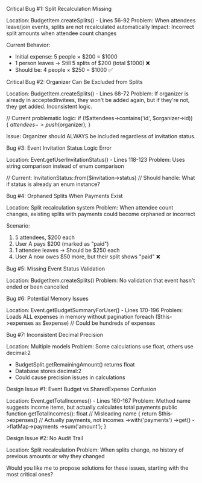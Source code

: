 Critical Bug #1: Split Recalculation Missing

Location: BudgetItem.createSplits() - Lines 56-92
Problem: When attendees leave/join events, splits are not recalculated automatically
Impact: Incorrect split amounts when attendee count changes

Current Behavior:
- Initial expense: 5 people × $200 = $1000
- 1 person leaves → Still 5 splits of $200 (total $1000) ❌
- Should be: 4 people × $250 = $1000 ✅

Critical Bug #2: Organizer Can Be Excluded from Splits

Location: BudgetItem.createSplits() - Lines 68-72
Problem: If organizer is already in acceptedInvitees, they won't be added again, but if they're not, they get added. Inconsistent logic.

// Current problematic logic:
if (!$attendees->contains('id', $organizer->id)) {
$attendees->push($organizer);
}

Issue: Organizer should ALWAYS be included regardless of invitation status.

Bug #3: Event Invitation Status Logic Error

Location: Event.getUserInvitationStatus() - Lines 118-123
Problem: Uses string comparison instead of enum comparison

// Current:
InvitationStatus::from($invitation->status)
// Should handle: What if status is already an enum instance?

Bug #4: Orphaned Splits When Payments Exist

Location: Split recalculation system
Problem: When attendee count changes, existing splits with payments could become orphaned or incorrect

Scenario:
1. 5 attendees, $200 each
2. User A pays $200 (marked as "paid")
3. 1 attendee leaves → Should be $250 each
4. User A now owes $50 more, but their split shows "paid" ❌

Bug #5: Missing Event Status Validation

Location: BudgetItem.createSplits()
Problem: No validation that event hasn't ended or been cancelled

Bug #6: Potential Memory Issues

Location: Event.getBudgetSummaryForUser() - Lines 170-196
Problem: Loads ALL expenses in memory without pagination
foreach ($this->expenses as $expense) // Could be hundreds of expenses

Bug #7: Inconsistent Decimal Precision

Location: Multiple models
Problem: Some calculations use float, others use decimal:2
- BudgetSplit.getRemainingAmount() returns float
- Database stores decimal:2
- Could cause precision issues in calculations

Design Issue #1: Event Budget vs SharedExpense Confusion

Location: Event.getTotalIncomes() - Lines 160-167
Problem: Method name suggests income items, but actually calculates total payments
public function getTotalIncomes(): float // Misleading name
{
return $this->expenses()  // Actually payments, not incomes
->with('payments')
->get()
->flatMap->payments
->sum('amount');
}

Design Issue #2: No Audit Trail

Location: Split recalculation
Problem: When splits change, no history of previous amounts or why they changed

Would you like me to propose solutions for these issues, starting with the most critical ones?
